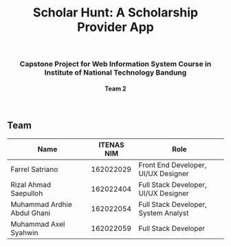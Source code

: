 <h1 align="center">Scholar Hunt: A Scholarship Provider App</h1>
<br>

<h3 align="center">Capstone Project for Web Information System Course in Institute of National Technology Bandung</h3>
<h4 align="center">Team 2</h4>
<br>


## Team

| Name                      | ITENAS NIM        | Role     |
|---------------------------|-------------------|-------------------|
| Farrel Satriano | 162022029   | Front End Developer, UI/UX Designer |
| Rizal Ahmad Saepulloh | 162022404		     | Full Stack Developer, UI/UX Designer |
| Muhammad Ardhie Abdul Ghani | 162022054  | Full Stack Developer, System Analyst  |
| Muhammad Axel Syahwin | 162022059	  | Full Stack Developer | 
